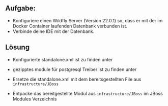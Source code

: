 ## Aufgabe:
* Konfiguriere einen Wildfly Server (Version 22.0.1) so, dass er mit der im Docker Container laufenden Datenbank verbunden ist.
* Verbinde deine IDE mit der Datenbank.

## Lösung
* Konfigurierte standalone.xml ist zu finden unter 
* gezipptes module für postgresql Treiber ist zu finden unter 

* Ersetze die standalone.xml mit dem bereitsgestellten File aus ```infrastructure/JBoss```
* Entpacke das bereitgestellte Modul aus ```infrastructure/JBoss``` im JBoss Modules Verzeichnis

[//]:# (TODO: This is just a crude initial version.)
